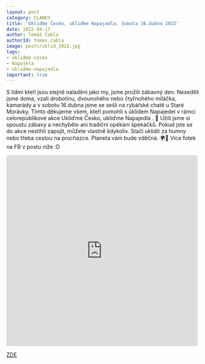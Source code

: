 ```yaml
---
layout: post
category: CLANKY
title: 'Ukliďme Česko, ukliďme Napajedla. Sobota 16.dubna 2022'
date: 2022-04-17
author: Tomáš Čabla
authorId: tomas.cabla
image: posts/uklid_2022.jpg
tags: 
- uklidme-cesko
- Napajela
- uklidme-napajedla
important: true
---
```

S lidmi kteří jsou stejně naladěni jako my, jsme prožili zábavný den. Neseděli jsme doma, vzali drobotinu, dvounohého nebo čtyřnohého miláčka, kamarády a v sobotu 16.dubna jsme se sešli na rybářské chatě u Staré Morávky.
Tímto děkujeme všem, kteří pomohli s úklidem Napajedel v rámci celorepublikové akce Ukliďme Česko, ukliďme Napajedla . 🚮 Užili jsme si spoustu zábavy a nechybělo ani tradiční opékání špekáčků. Pokud jste se do akce nestihli zapojit, můžete vlastně kdykoliv. Stačí uklidit za humny nebo třeba cestou na procházce. Planeta vám bude vděčná. 🌍🌱 Více fotek na FB v postu níže :D

<iframe src="https://www.facebook.com/plugins/post.php?href=https%3A%2F%2Fwww.facebook.com%2Fpiratinapa%2Fposts%2F1326819914481847&show_text=false&width=500" width="500" height="498" style="border:none;overflow:hidden" scrolling="no" frameborder="0" allowfullscreen="true" allow="autoplay; clipboard-write; encrypted-media; picture-in-picture; web-share"></iframe>





[ZDE](https://bit.ly/ZLK_podporuje_vcelarstvi)

